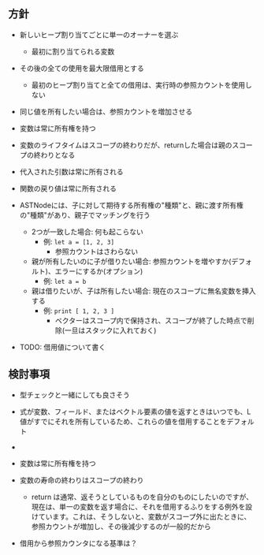 ## 方針
- 新しいヒープ割り当てごとに単一のオーナーを選ぶ
  - 最初に割り当てられる変数
- その後の全ての使用を最大限借用とする
  - 最初のヒープ割り当てと全ての借用は、実行時の参照カウントを使用しない
- 同じ値を所有したい場合は、参照カウントを増加させる
- 変数は常に所有権を持つ
- 変数のライフタイムはスコープの終わりだが、returnした場合は親のスコープの終わりとなる
- 代入された引数は常に所有される
- 関数の戻り値は常に所有される
- ASTNodeには、子に対して期待する所有権の"種類"と、親に渡す所有権の"種類"があり、親子でマッチングを行う
  - 2つが一致した場合: 何も起こらない
    - 例: `let a = [1, 2, 3]`
      - 参照カウントはさわらない
  - 親が所有したいのに子が借りたい場合: 参照カウントを増やすか(デフォルト)、エラーにするか(オプション)
    - 例: `let a = b`
  - 親は借りたいが、子は所有したい場合: 現在のスコープに無名変数を挿入する
    - 例: `print [ 1, 2, 3 ]`
      - ベクターはスコープ内で保持され、スコープが終了した時点で削除(一旦はスタックに入れておく)

- TODO: 借用値について書く

## 検討事項
- 型チェックと一緒にしても良さそう

- 式が変数、フィールド、またはベクトル要素の値を返すときはいつでも、L値がすでにそれを所有しているため、これらの値を借用することをデフォルト
- 
- 変数は常に所有権を持つ
- 変数の寿命の終わりはスコープの終わり
  - return は通常、返そうとしているものを自分のものにしたいのですが、現在は、単一の変数を返す場合に、それを借用するふりをする例外を設けています。これは、そうしないと、変数がスコープ外に出たときに、参照カウントが増加し、その後減少するのが一般的だから
- 借用から参照カウンタになる基準は？



